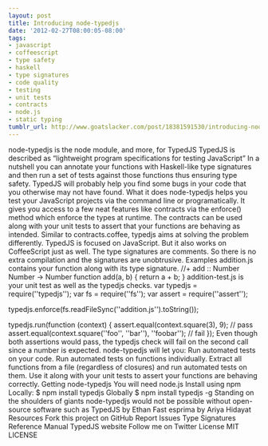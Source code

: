 ```yaml
---
layout: post
title: Introducing node-typedjs
date: '2012-02-27T08:00:05-08:00'
tags:
- javascript
- coffeescript
- type safety
- haskell
- type signatures
- code quality
- testing
- unit tests
- contracts
- node.js
- static typing
tumblr_url: http://www.goatslacker.com/post/18381591530/introducing-node-typedjs
---
```

node-typedjs is the node module, and more, for TypedJS
TypedJS is described as “lightweight program specifications for testing JavaScript”
In a nutshell you can annotate your functions with Haskell-like type signatures and then run a set of tests against those functions thus ensuring type safety. TypedJS will probably help you find some bugs in your code that you otherwise may not have found.
What it does
node-typedjs helps you test your JavaScript projects via the command line or programatically.
It gives you access to a few neat features like contracts via the enforce() method which enforce the types at runtime.
The contracts can be used along with your unit tests to assert that your functions are behaving as intended.
Similar to contracts.coffee, typedjs aims at solving the problem differently.
TypedJS is focused on JavaScript. But it also works on CoffeeScript just as well.
The type signatures are comments. So there is no extra compilation and the signatures are unobtrusive.
Examples
addition.js contains your function along with its type signature.
//+ add :: Number Number -> Number
function add(a, b) {
  return a + b;
}
addition-test.js is your unit test as well as the typedjs checks.
var typedjs = require(''typedjs'');
var fs = require(''fs'');
var assert = require(''assert'');

typedjs.enforce(fs.readFileSync(''addition.js'').toString());

typedjs.run(function (context) {
  assert.equal(context.square(3), 9); // pass
  assert.equal(context.square(''foo'', ''bar''), ''foobar''); // fail
});
Even though both assertions would pass, the typedjs check will fail on the second call since a number is expected.
node-typedjs will let you:
Run automated tests on your code.
Run automated tests on functions individually.
Extract all functions from a file (regardless of closures) and run automated tests on them.
Use it along with your unit tests to assert your functions are behaving correctly.
Getting node-typedjs
You will need node.js
Install using npm
Locally:
$ npm install typedjs
Globally
$ npm install typedjs -g
Standing on the shoulders of giants
node-typedjs would not be possible without open-source software such as
TypedJS by Ethan Fast
esprima by Ariya Hidayat
Resources
Fork this project on GitHub
Report Issues
Type Signatures Reference Manual
TypedJS website
Follow me on Twitter
License
MIT LICENSE
